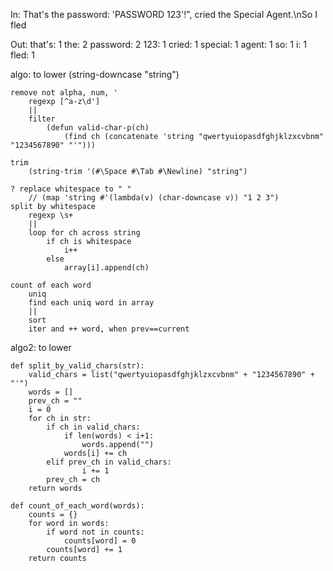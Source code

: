 In:
That's the password: 'PASSWORD 123'!", cried the Special Agent.\nSo I fled

Out:
that's: 1
the: 2
password: 2
123: 1
cried: 1
special: 1
agent: 1
so: 1
i: 1
fled: 1

algo:
    to lower
        (string-downcase "string")
    
    remove not alpha, num, '
        regexp [^a-z\d']
        || 
        filter
            (defun valid-char-p(ch)
                (find ch (concatenate 'string "qwertyuiopasdfghjklzxcvbnm" "1234567890" "'")))
    
    trim
        (string-trim '(#\Space #\Tab #\Newline) "string")
    
    ? replace whitespace to " "
        // (map 'string #'(lambda(v) (char-downcase v)) "1 2 3")
    split by whitespace
        regexp \s+
        ||
        loop for ch across string
            if ch is whitespace
                i++
            else
                array[i].append(ch) 
      
    count of each word
        uniq
        find each uniq word in array
        ||
        sort
        iter and ++ word, when prev==current
        
algo2:
    to lower
    
    def split_by_valid_chars(str):
        valid_chars = list("qwertyuiopasdfghjklzxcvbnm" + "1234567890" + "'")
        words = []
        prev_ch = ""
        i = 0
        for ch in str:
            if ch in valid_chars:
                if len(words) < i+1:
                    words.append("")
                words[i] += ch
            elif prev_ch in valid_chars:
                    i += 1
            prev_ch = ch
        return words

    def count_of_each_word(words):
        counts = {}
        for word in words:
            if word not in counts:
                counts[word] = 0
            counts[word] += 1
        return counts
        
        
 